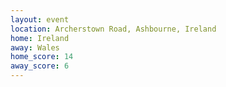 ```yaml
---
layout: event
location: Archerstown Road, Ashbourne, Ireland
home: Ireland
away: Wales
home_score: 14
away_score: 6
---
```

